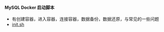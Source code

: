 #### **MySQL Docker 启动脚本**   

* 有创建容器，进入容器，连接容器，数据备份，数据还原，与常见的一些问题    
* [init.sh](https://github.com/NorseLZJ/lzj-config/tree/master/docker/mysql8/init.sh)